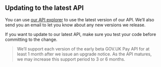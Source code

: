 ## Updating to the latest API

You can use [our API explorer](https://gds-payments.gelato.io/) to use the latest version of our API. We’ll also send you an email to let you know about any new versions we release. 

If you want to update to our latest API, make sure you test your code before committing to the change.

> We’ll support each version of the early beta GOV.UK Pay API for at least 1 month after we issue an upgrade notice. As the API matures, we may increase this support period to 3 or 6 months.

